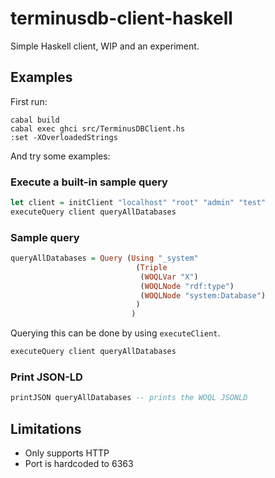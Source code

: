 # terminusdb-client-haskell

Simple Haskell client, WIP and an experiment.

## Examples

First run:

```
cabal build
cabal exec ghci src/TerminusDBClient.hs
:set -XOverloadedStrings
```

And try some examples:

### Execute a built-in sample query

```haskell
let client = initClient "localhost" "root" "admin" "test"
executeQuery client queryAllDatabases
```

### Sample query

```haskell
queryAllDatabases = Query (Using "_system"
                            (Triple
                             (WOQLVar "X")
                             (WOQLNode "rdf:type")
                             (WOQLNode "system:Database")
                            )
                           )
```

Querying this can be done by using `executeClient`.


```haskell
executeQuery client queryAllDatabases
```

### Print JSON-LD

```haskell
printJSON queryAllDatabases -- prints the WOQL JSONLD
```

## Limitations

- Only supports HTTP
- Port is hardcoded to 6363
